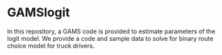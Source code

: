 # GAMSlogit
In this repository, a GAMS code is provided to estimate parameters of the logit model. We provide a code and sample data to solve for binary route choice model for truck drivers. 
